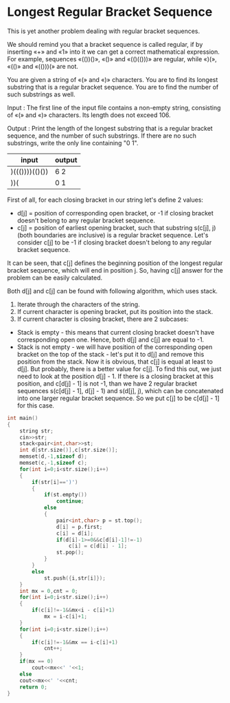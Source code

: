 # Longest Regular Bracket Sequence

This is yet another problem dealing with regular bracket sequences.

We should remind you that a bracket sequence is called regular, if by inserting «+» and «1» into it we can get a correct mathematical expression. For example, sequences «(())()», «()» and «(()(()))» are regular, while «)(», «(()» and «(()))(» are not.

You are given a string of «(» and «)» characters. You are to find its longest substring that is a regular bracket sequence. You are to find the number of such substrings as well.

Input : The first line of the input file contains a non-empty string, consisting of «(» and «)» characters. Its length does not exceed 106.

Output : Print the length of the longest substring that is a regular bracket sequence, and the number of such substrings. If there are no such substrings, write the only line containing "0 1".

|input | output |
|---|---|
|)((())))(()())|6 2|
|))(|0 1|

First of all, for each closing bracket in our string let's define 2 values:

 - d[j] = position of corresponding open bracket, or -1 if closing bracket doesn't belong to any regular bracket sequence.
 - c[j] = position of earliest opening bracket, such that substring s(c[j], j) (both boundaries are inclusive) is a regular bracket sequence. Let's consider c[j] to be -1 if closing bracket doesn't belong to any regular bracket sequence.

It can be seen, that c[j] defines the beginning position of the longest regular bracket sequence, which will end in position j. So, having c[j] answer for the problem can be easily calculated.

Both d[j] and c[j] can be found with following algorithm, which uses stack.

1) Iterate through the characters of the string.
2) If current character is opening bracket, put its position into the stack.
3) If current character is closing bracket, there are 2 subcases:

- Stack is empty - this means that current closing bracket doesn't have corresponding open one. Hence, both d[j] and c[j] are equal to -1.
- Stack is not empty - we will have position of the corresponding open bracket on the top of the stack - let's put it to d[j] and remove this position from the stack. Now it is obvious, that c[j] is equal at least to d[j]. But probably, there is a better value for c[j]. To find this out, we just need to look at the position d[j] - 1. If there is a closing bracket at this position, and c[d[j] - 1] is not -1, than we have 2 regular bracket sequences s(c[d[j] - 1], d[j] - 1) and s(d[j], j), which can be concatenated into one larger regular bracket sequence. So we put c[j] to be c[d[j] - 1] for this case.

```cpp
int main()
{
    string str;
    cin>>str;
    stack<pair<int,char>>st;
    int d[str.size()],c[str.size()];
    memset(d,-1,sizeof d);
    memset(c,-1,sizeof c);
    for(int i=0;i<str.size();i++)
    {
        if(str[i]==')')
        {
            if(st.empty())
                continue;
            else
            {
                pair<int,char> p = st.top();
                d[i] = p.first;
                c[i] = d[i];
                if(d[i]-1>=0&&c[d[i]-1]!=-1)
                    c[i] = c[d[i] - 1];
                st.pop();
            }
        }
        else
            st.push({i,str[i]});
    }
    int mx = 0,cnt = 0;
    for(int i=0;i<str.size();i++)
    {
        if(c[i]!=-1&&mx<i - c[i]+1)
            mx = i-c[i]+1;
    }
    for(int i=0;i<str.size();i++)
    {
        if(c[i]!=-1&&mx == i-c[i]+1)
            cnt++;
    }
    if(mx == 0)
        cout<<mx<<' '<<1;
    else
    cout<<mx<<' '<<cnt;
    return 0;
}
```
